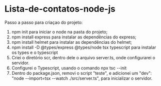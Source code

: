# Lista-de-contatos-node-js

Passo a passo para criaçao do projeto:

1. npm init para iniciar o node na pasta do projeto;
2. npm install express para instalar as dependências do express;
3. npm install helmet para instalar as dependências do helmet;
4. npm install -D @types/express @types/node tsx typescript para instalar os types e o typescript
5. Criei o diretório scr, dentro dele o arquivo server.ts, onde configurarei o servidor.
6. Configurei o Typescript, usando o comando npx tsc --init
7. Dentro do package.json, removi o script "teste", e adicionei um "dev": "node --import=tsx --watch ./src/server.ts", para inicializar o servidor.